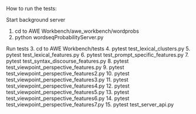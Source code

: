 How to run the tests:

Start background server
1. cd to AWE Workbench/awe_workbench/wordprobs
2. python wordseqProbabilityServer.py

Run tests
3. cd to AWE Workbench/tests
4. pytest test_lexical_clusters.py
5. pytest test_lexical_features.py
6. pytest test_prompt_specific_features.py
7. pytest test_syntax_discourse_features.py
8. pytest test_viewpoint_perspective_features.py
9. pytest test_viewpoint_perspective_features2.py
10. pytest test_viewpoint_perspective_features3.py
11. pytest test_viewpoint_perspective_features4.py
12. pytest test_viewpoint_perspective_features5.py
13. pytest test_viewpoint_perspective_features6.py
14. pytest test_viewpoint_perspective_features7.py
15. pytest test_server_api.py


